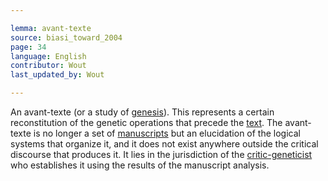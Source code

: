 ```yaml
---

lemma: avant-texte
source: biasi_toward_2004
page: 34
language: English
contributor: Wout
last_updated_by: Wout

---
```


An avant-texte (or a study of [genesis](genesis.html)). This represents a certain reconstitution of the genetic operations that precede the [text](text.html). The avant-texte is no longer a set of [manuscripts](manuscript.html) but an elucidation of the logical systems that organize it, and it does not exist anywhere outside the critical discourse that produces it. It lies in the jurisdiction of the [critic-geneticist](criticGenetic) who establishes it using the results of the manuscript analysis.
